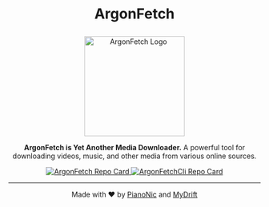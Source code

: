 # <p align="center">ArgonFetch</p>

<p align="center">
  <img src="https://github.com/user-attachments/assets/bf03eee6-0aa5-4508-8d2f-cb6fd6b1485f" width="200" alt="ArgonFetch Logo">
</p>

<p align="center">
  <strong>ArgonFetch is Yet Another Media Downloader.</strong>  
  A powerful tool for downloading videos, music, and other media from various online sources.
</p>

<p align="center">
  <a href="https://github.com/ArgonFetch/ArgonFetch">
    <img src="https://github-readme-stats.vercel.app/api/pin/?username=ArgonFetch&repo=ArgonFetch&theme=radical" alt="ArgonFetch Repo Card">
  </a>
  <a href="https://github.com/ArgonFetch/ArgonFetchCli">
    <img src="https://github-readme-stats.vercel.app/api/pin/?username=ArgonFetch&repo=ArgonFetchCli&theme=radical" alt="ArgonFetchCli Repo Card">
  </a>
</p>

---

<p align="center">Made with ❤️ by <a href="https://github.com/Pianonic">PianoNic</a> and <a href="https://github.com/MyDrift-user">MyDrift</a></p>

